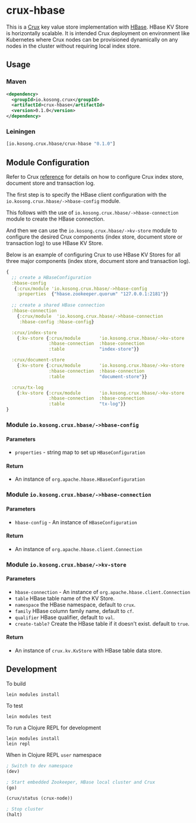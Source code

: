 # crux-hbase
This is a [Crux](https://opencrux.com) key value store implementation with
[HBase](https://hbase.apache.org). HBase KV Store is horizontally scalable.
It is intended Crux deployment on environment like Kubernetes where Crux
nodes can be provisioned dynamically on any nodes in the cluster without
requiring local index store.

## Usage

### Maven
```xml
<dependency>
  <groupId>io.kosong.crux</groupId>
  <artifactId>crux-hbase</artifactId>
  <version>0.1.0</version>
</dependency>

```
### Leiningen
```clojure
[io.kosong.crux.hbase/crux-hbase "0.1.0"]
```


## Module Configuration

Refer to Crux [reference](https://opencrux.com/reference/installation.html) for
details on how to configure Crux index store, document store and transaction log.

The first step is to specify the HBase client configuration with the
`io.kosong.crux.hbase/->hbase-config` module.

This follows with the use of
`io.kosong.crux.hbase/->hbase-connection` module to create the HBase connection.

And then we can use the `io.kosong.crux.hbase/->kv-store` module to configure
the desired Crux components (index store, document store or transaction log)
to use HBase KV Store.

Below is an example of configuring Crux to use HBase KV Stores for all three major
components (index store, document store and transaction log).

```clojure
{
  ;; create a HBaseConfiguration
  :hbase-config
   {:crux/module 'io.kosong.crux.hbase/->hbase-config
    :properties  {"hbase.zookeeper.quorum" "127.0.0.1:2181"}}
 
  ;; create a shared HBase connection
  :hbase-connection
    {:crux/module  'io.kosong.crux.hbase/->hbase-connection
     :hbase-config :hbase-config}

  :crux/index-store
    {:kv-store {:crux/module       'io.kosong.crux.hbase/->kv-store
                :hbase-connection  :hbase-connection
                :table             "index-store"}}

  :crux/document-store
    {:kv-store {:crux/module       'io.kosong.crux.hbase/->kv-store
                :hbase-connection  :hbase-connection
                :table             "document-store"}}

  :crux/tx-log
    {:kv-store {:crux/module       'io.kosong.crux.hbase/->kv-store
                :hbase-connection  :hbase-connection
                :table             "tx-log"}}
}
```
### Module `io.kosong.crux.hbase/->hbase-config`
#### Parameters
- `properties` - string map to set up `HBaseConfiguration`
#### Return
- An instance of `org.apache.hbase.HBaseConfiguration`

### Module `io.kosong.crux.hbase/->hbase-connection`
#### Parameters
- `hbase-config` - An instance of `HBaseConfiguration`
#### Return
- An instance of `org.apache.hbase.client.Connection`

### Module `io.kosong.crux.hbase/->kv-store`
#### Parameters
- `hbase-connection` - An instance of `org.apache.hbase.client.Connection`
- `table` HBase table name of the KV Store.
- `namespace` the HBase namespace, default to `crux`.
- `family` HBase column family name, default to `cf`.
- `qualifier` HBase qualifier, default to `val`.
- `create-table?` Create the HBase table if it doesn't exist. default to `true`.
#### Return
- An instance of `crux.kv.KvStore` with HBase table data store.


## Development

To build
``` shell script
lein modules install
```

To test
``` shell script
lein modules test
```

To run a Clojure REPL for development
```shell script
lein modules install
lein repl
```
When in Clojure REPL `user` namespace

```clojure
; Switch to dev namespace
(dev)

; Start embedded Zookeeper, HBase local cluster and Crux
(go)

(crux/status (crux-node))

; Stop cluster
(halt)
```
